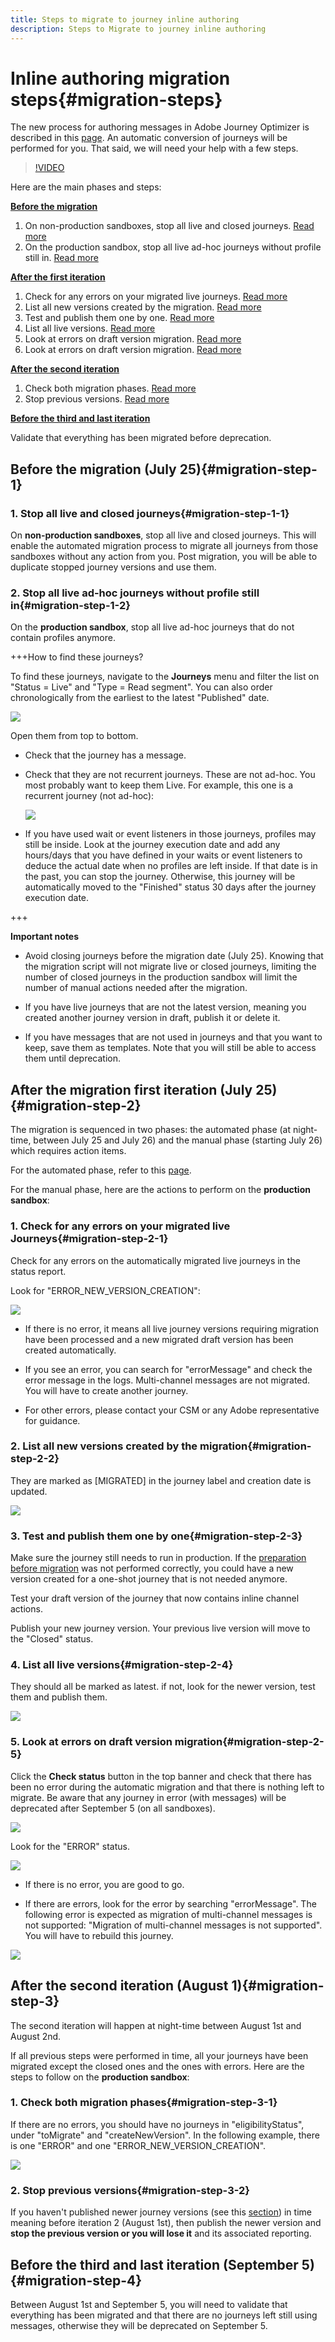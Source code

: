 ```yaml
---
title: Steps to migrate to journey inline authoring
description: Steps to Migrate to journey inline authoring
---
```


# Inline authoring migration steps{#migration-steps}

The new process for authoring messages in Adobe Journey Optimizer is described in this [page](../rn/inline-messages.md). An automatic conversion of journeys will be performed for you. That said, we will need your help with a few steps.

>[!VIDEO](https://video.tv.adobe.com/v/344699)

Here are the main phases and steps:

**[Before the migration](../rn/inline-messages-steps.md#migration-step-1)**

1. On non-production sandboxes, stop all live and closed journeys. [Read more](../rn/inline-messages-steps.md#migration-step-1-1)
1. On the production sandbox, stop all live ad-hoc journeys without profile still in. [Read more](../rn/inline-messages-steps.md#migration-step-1-2)

**[After the first iteration](../rn/inline-messages-steps.md#migration-step-2)**

1. Check for any errors on your migrated live journeys. [Read more](../rn/inline-messages-steps.md#migration-step-2-1)
1. List all new versions created by the migration. [Read more](../rn/inline-messages-steps.md#migration-step-2-2)
1. Test and publish them one by one. [Read more](../rn/inline-messages-steps.md#migration-step-2-3)
1. List all live versions. [Read more](../rn/inline-messages-steps.md#migration-step-2-4)
1. Look at errors on draft version migration. [Read more](../rn/inline-messages-steps.md#migration-step-2-5)
1. Look at errors on draft version migration. [Read more](../rn/inline-messages-steps.md#migration-step-2-5)

**[After the second iteration](../rn/inline-messages-steps.md#migration-step-3)**

1. Check both migration phases. [Read more](../rn/inline-messages-steps.md#migration-step-3-1)
1. Stop previous versions. [Read more](../rn/inline-messages-steps.md#migration-step-3-2)

**[Before the third and last iteration](../rn/inline-messages-steps.md#migration-step-4)**

Validate that everything has been migrated before deprecation.

## Before the migration (July 25){#migration-step-1}

### 1. Stop all live and closed journeys{#migration-step-1-1}

On **non-production sandboxes**, stop all live and closed journeys. This will enable the automated migration process to migrate all journeys from those sandboxes without any action from you. Post migration, you will be able to duplicate stopped journey versions and use them.

### 2. Stop all live ad-hoc journeys without profile still in{#migration-step-1-2}

On the **production sandbox**, stop all live ad-hoc journeys that do not contain profiles anymore.

+++How to find these journeys?

To find these journeys, navigate to the **Journeys** menu and filter the list on "Status = Live" and "Type = Read segment". You can also order chronologically from the earliest to the latest "Published" date. 

![](assets/inline-migration-steps1.png)

Open them from top to bottom.

* Check that the journey has a message. 
* Check that they are not recurrent journeys. These are not ad-hoc. You most probably want to keep them Live. For example, this one is a recurrent journey (not ad-hoc):

    ![](assets/inline-migration-steps2.png)

* If you have used wait or event listeners in those journeys, profiles may still be inside. Look at the journey execution date and add any hours/days that you have defined in your waits or event listeners to deduce the actual date when no profiles are left inside. If that date is in the past, you can stop the journey. Otherwise, this journey will be automatically moved to the "Finished" status 30 days after the journey execution date.

+++

**Important notes**

* Avoid closing journeys before the migration date (July 25). Knowing that the migration script will not migrate live or closed journeys, limiting the number of closed journeys in the production sandbox will limit the number of manual actions needed after the migration. 

* If you have live journeys that are not the latest version, meaning you created another journey version in draft, publish it or delete it.

* If you have messages that are not used in journeys and that you want to keep, save them as templates. Note that you will still be able to access them until deprecation.

## After the migration first iteration (July 25){#migration-step-2}

The migration is sequenced in two phases: the automated phase (at night-time, between July 25 and July 26) and the manual phase (starting July 26) which requires action items.

For the automated phase, refer to this [page](../rn/inline-messages.md#process).

For the manual phase, here are the actions to perform on the **production sandbox**:

<!--
_On non-production sandboxes:_

**1. Check the migration status report for any error**

Click the **Check status** button in the top banner and check that there has been no error during the automatic migration and that there is nothing left to migrate. 

![](assets/inline-migration-steps3.png)

Look for the "ERROR" status. 

![](assets/inline-migration-steps4.png)

* If there is no error, you are good to go.
* If there are errors, look for the error by searching "errorMessage". The following error is expected as migration of multi-channel messages is not supported: "Migration of multi-channel messages is not supported". You will have to rebuild this journey.

    ![](assets/inline-migration-steps5.png)

_On the production sandbox:_

-->

### 1. Check for any errors on your migrated live Journeys{#migration-step-2-1}

Check for any errors on the automatically migrated live journeys in the status report.

Look for "ERROR_NEW_VERSION_CREATION":

![](assets/inline-migration-steps6.png)

* If there is no error, it means all live journey versions requiring migration have been processed and a new migrated draft version has been created automatically.

* If you see an error, you can search for "errorMessage" and check the error message in the logs. Multi-channel messages are not migrated. You will have to create another journey.

* For other errors, please contact your CSM or any Adobe representative for guidance.

### 2. List all new versions created by the migration{#migration-step-2-2}

They are marked as [MIGRATED] in the journey label and creation date is updated.

![](assets/inline-migration-steps7.png)

### 3. Test and publish them one by one{#migration-step-2-3}

Make sure the journey still needs to run in production. If the [preparation before migration](../rn/inline-messages-steps.md#migration-step-1) was not performed correctly, you could have a new version created for a one-shot journey that is not needed anymore.

Test your draft version of the journey that now contains inline channel actions.

Publish your new journey version. Your previous live version will move to the "Closed" status.

### 4. List all live versions{#migration-step-2-4}

They should all be marked as latest. if not, look for the newer version, test them and publish them.

![](assets/inline-migration-steps8.png)

### 5. Look at errors on draft version migration{#migration-step-2-5}

Click the **Check status** button in the top banner and check that there has been no error during the automatic migration and that there is nothing left to migrate. Be aware that any journey in error (with messages) will be deprecated after September 5 (on all sandboxes).

![](assets/inline-migration-steps11.png)

Look for the "ERROR" status. 

![](assets/inline-migration-steps9.png)

* If there is no error, you are good to go.

* If there are errors, look for the error by searching "errorMessage". The following error is expected as migration of multi-channel messages is not supported: "Migration of multi-channel messages is not supported". You will have to rebuild this journey.

![](assets/inline-migration-steps6.png)

## After the second iteration (August 1){#migration-step-3}

The second iteration will happen at night-time between August 1st and August 2nd.

<!--
_On non-production sandboxes:_

**1. Check at the status report**

Click the **Check status** button in the top banner and check that all journeys have been migrated and there's nothing left to migrate. If there is an error or something left to migrate, please reach out to your CSM or Adobe representative for guidance.

-->

If all previous steps were performed in time, all your journeys have been migrated except the closed ones and the ones with errors. Here are the steps to follow on the **production sandbox**:

### 1. Check both migration phases{#migration-step-3-1}

If there are no errors, you should have no journeys in "eligibilityStatus", under "toMigrate" and "createNewVersion". In the following example, there is one "ERROR" and one "ERROR_NEW_VERSION_CREATION". 

![](assets/inline-migration-steps10.png)

### 2. Stop previous versions{#migration-step-3-2}

If you haven't published newer journey versions (see this [section](../rn/inline-messages-steps.md#migration-step-2-3)) in time meaning before iteration 2 (August 1st), then publish the newer version and **stop the previous version or you will lose it** and its associated reporting. 

## Before the third and last iteration (September 5){#migration-step-4}

Between August 1st and September 5, you will need to validate that everything has been migrated and that there are no journeys left still using messages, otherwise they will be deprecated on September 5.

